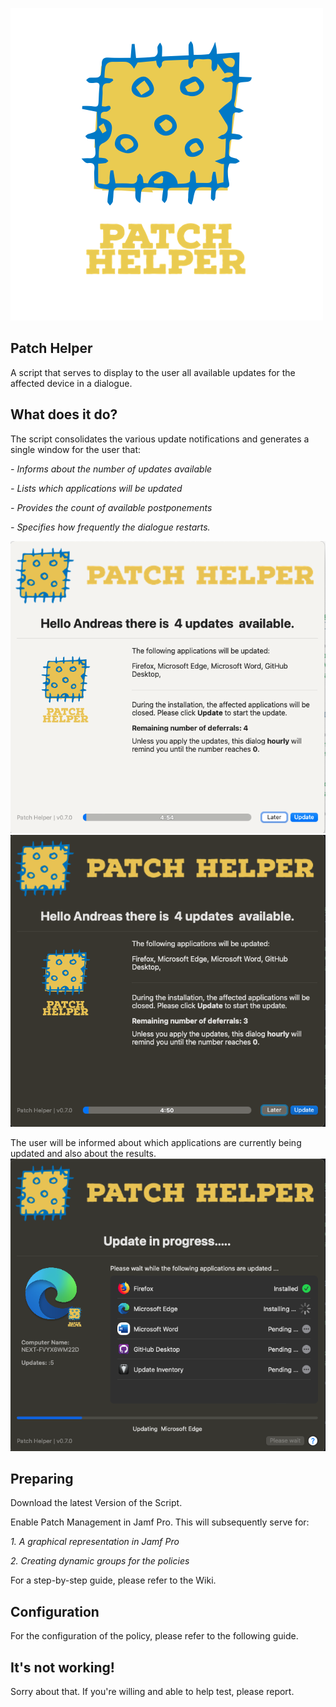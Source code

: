 
![](https://github.com/avogel-mac/Patch-Helper/blob/main/Pictures/255599822-d9cfb58e-2c11-466d-8549-c5824b608f7a.PNG?raw=true)


## Patch Helper
A script that serves to display to the user all available updates for the affected device in a dialogue.

## What does it do?
The script consolidates the various update notifications and generates a single window for the user that:

_- Informs about the number of updates available_

_- Lists which applications will be updated_

_- Provides the count of available postponements_

_- Specifies how frequently the dialogue restarts._

![](https://github.com/avogel-mac/Patch-Helper/blob/main/Pictures/256270676-d6995872-61c8-4079-9f09-cbc0580d4203.png?raw=true)
![](https://github.com/avogel-mac/Patch-Helper/blob/main/Pictures/256270727-dc265a33-b074-4949-8186-cdcc0831cbd2.png?raw=true)



The user will be informed about which applications are currently being updated and also about the results.
![](https://github.com/avogel-mac/Patch-Helper/blob/main/Pictures/256270766-e8d5cd47-e0ca-43cc-bdb6-99eb6ec2be2f.png?raw=true)




## Preparing
Download the latest Version of the Script.

Enable Patch Management in Jamf Pro. This will subsequently serve for:

_1. A graphical representation in Jamf Pro_

_2. Creating dynamic groups for the policies_

For a step-by-step guide, please refer to the Wiki.


## Configuration

For the configuration of the policy, please refer to the following guide.

## It's not working!
Sorry about that. If you're willing and able to help test, please report.
